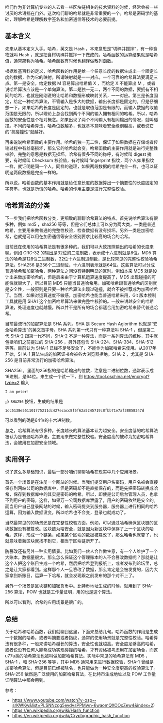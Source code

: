 咱们作为非计算机专业的人去看一些区块链相关的技术资料的时候，经常会被一些讨厌的术语挡在门外。这次咱们聊的哈希就是非常重要的一个。哈希是密码学的基础，理解哈希是理解数字签名和加密通信等技术的必要前提。

## 基本含义

先来从基本定义入手。哈希，英文是 Hash ，本来意思是”切碎并搅拌“，有一种食物就叫 Hash ，就是把食材切碎并搅拌一下做成的。哈希函数的运算结果就是哈希值，通常简称为哈希。哈希函数有时候也翻译做散列函数。

根据维基百科的定义，哈希函数的作用是给一个任意长度的数据生成出一个固定长度的数据，作为它的映射。所谓映射就是一一对应。一个可靠的哈希算法要满足三点。第一是安全，给定数据 M 容易算出哈希值 X ，而给定 X 不能算出 M ，或者说哈希算法应该是一个单向算法。第二是独一无二，两个不同的数据，要拥有不相同的哈希，也就是刚刚说的让哈希和数据形成映射关系，一一对应。第三是长度固定，给定一种哈希算法，不管输入是多大的数据，输出长度都是固定的。但是仔细想一下，如果哈希的长度是固定的，也就是取值范围是有限的，而输入数据的取值范围是无限的，所以理论上总会找到两个不同的输入拥有相同的哈希。所以，哈希函数的安全性是个相对概念。如果出现了两个不同输入有相同输出的情况，就叫碰撞。不同的哈希算法，哈希位数越多，也就基本意味着安全级别越高，或者说它的”抗碰撞性“就越好。

再来说说哈希函数的主要作用。哈希的独一无二性，保证了如果数据在存储或者传输过程中有丝毫损坏，那么它的哈希就会变。哈希函数的主要作用就是进行完整性校验，完整的意思是数据无损坏。哈希有很多不同的称呼，有时候叫 digest 摘要，有时候叫 Checksum 校验值，有时候叫 fingerprint 指纹，两个人如果指纹一样，就证明是同一个人，同样的道理，如果两段数据的哈希完全一样，也可以证明这两段数据是完全一样的。

所以说，哈希函数的基本作用就是给任意长度的数据算出一个摘要性的长度固定的字符串，也就是所谓的哈希。哈希的作用主要是进行完整性校验。

## 哈希算法的分类

下一步我们把哈希函数分类，更细致的聊聊哈希算法的特点。首先说哈希算法有很多种，例如 md5 ，sha256 等等，但是它们总体上可以分为两大类，一类是普通哈希，主要用来做普通的完整性校验，检查数据有没有损坏。另外一类是加密哈希，也就是可以用在加密通信等安全级别要求比较高的场合的哈希。

目前还在使用的哈希算法是有很多种的。我们可以大致按照输出的哈希的长度来聊。例如 CRC-32 的输出是32位的二进制数，表示成十六进制就是8位。MD5 算法的哈希是128位二进制数，32位十六进制进制数，是比较常见的完整性校验哈希算法。SHA256 是256个二进制位，十六进制表示就是64位。这些算法可以分成普通哈希和加密哈希，两种算法之间没有特别明显的区别。例如本来 MD5 就是设计出来做加密哈希的，但是后来由于计算机运算速度提高了，MD5 出现碰撞的可能性就很大了，所以目前 MD5 只能当普通哈希用。加密哈希跟普通哈希的区别就是安全性，一般原则是只要一种哈希算法出现过碰撞，就会不被推荐成为加密哈希了。当然，如果对运算速度不敏感，加密哈希也能当普通哈希来用，Git 版本控制工具就是用 SHA1 这个加密哈希算法来做完整性校验的。一般来讲越安全的哈希算法，处理速度也就越慢，所以并不是所有的场合都适合用加密哈希来替代普通哈希。

目前最流行的加密算法是 SHA 系列。SHA 是 Secure Hash Aglorithm 也就是“安全哈希算法”的英文首字母。SHA 系列第一代只有一种算法叫 SHA-1 ，但是第二代 SHA-2 跟第一代不同，SHA-2 不是一种算法，而是一系列算法的统称，其中就包括咱们之前提过的 SHA-256 ，另外还包含 SHA-224、SHA-384、SHA-512 等等。目前认为 SHA-1 已经不足够安全了，不能作为加密哈希来使用。从2017年开始，SHA-1 算法生成的加密证书会被各大浏览器拒绝。SHA-2 ，尤其是 SHA-256 是目前非常流行的加密哈希算法。

SHA256 ，里面的256指的是哈希输出的位数，注意是二进制位数，通常表示成16进制，是64位。来生成一个试一下，到  https://tool.oschina.net/encrypt?type=2 输入 

```
I am peter!
```

点 `SHA256` 按钮，生成的结果是

```
1dc5138e551101775211dc427ecacc8f5f62a5245719c8fbb71e7af38858347d
```

可以看到的确是64位的十六进制数。

总之，哈希算法有很多种，长度越长的算法基本认为越安全。安全度低的哈希算法被认为是普通哈希算法，主要用来做完整性校验。安全度高的被称为加密哈希算法，会被用在加密安全领域。

## 实用例子

说了这么多基础知识，最后一部分咱们聊聊哈希在现实中几个应用场景。

首先一个场景是在注册一个网站的时候。当我们提交用户名密码，用户名被会直接保存到网站公司的数据库中，但是密码却不是直接保存的，而是先把密码转换成哈希，保存到数据库中的其实是密码的哈希。所以，即使是公司后台管理人员，也拿不到用户的密码。这样，如果万一公司数据库泄露了，用户的密码依然是安全的。而当用户自己登录网站的时候，输入密码提交到服务器，服务器上进行相同的哈希运算，因为输入数据没变，所以哈希也不会变，登录也就成功了。

当然最常见的的场景还是在完整性校验方面。例如，可以通过哈希确保区块链的区块数据没有被篡改。区块链为啥安全，就是因为新区块中保存了上一个区块的哈希。这样，形成一个链条，如果某个区块的数据被篡改了，那么哈希也就变了，也就意味着新区块就找不到它，相当于区块链断开了。

防篡改还有另外一种实用情景。比如我们一伙人合作做生意，有一个人维护了一个大账本，数据量很大。那么怎么保证这个管理账本的人不会篡改数据呢？那就是让这个人把这个账目生成一个哈希，然后把哈希登到报纸上，或者发布到论坛里，总之是让大家都看到。这样那个人一旦篡改了数据，那么肯定是会被发觉的，因为大家拿到新账目，运算一下哈希，就会发现跟之前发布的那个对不上了。

另外一个场景是区块链和加密货币中。比特币地址生成的时候，就用到了 SHA-256 算法，POW 也就是工作量证明，用的也是这个算法。

所以可以看到，哈希的应用场景是很广的。

## 总结

关于哈希和哈希函数，我们就聊到这里，下面来总结几句。哈希函数的作用是生成一个数据的哈希，或者叫摘要或者指纹，通常的使用场景就是完整性校验。哈希算法有很多种，一般来讲哈希越长的算法，安全性也就越高。安全度足够高的哈希，或者说没有任何人能够成功实现碰撞的哈希，才有资格被考虑用在加密场合，而这u77u类的哈希算法也被叫做加密哈希算法。实际中常见的哈希算法有 MD5 ，SHA-1 ，和 SHA-256 等等，其中 MD5 通常用来进行数据校验，SHA-1 曾经是加密哈希算法，但是目前已经被除名，也只能做为一种安全度更高的校验算法了。SHA-256 依然是广泛使用的加密哈希算法，在比特币生成地址以及 POW 工作量证明算法中都会用到。

参考：

- https://www.youtube.com/watch?v=xsp--srKWKw&list=PLSNNzog5eydvsPPMwn-6waomQXOOxZew4&index=2)
- https://en.wikipedia.org/wiki/Hash_function
- https://en.wikipedia.org/wiki/Cryptographic_hash_function
